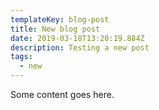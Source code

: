 ```yaml
---
templateKey: blog-post
title: New blog post
date: 2019-03-18T13:20:19.884Z
description: Testing a new post
tags:
  - new
---
```

Some content goes here.

